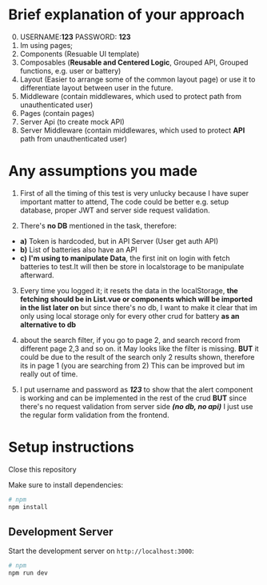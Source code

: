 # Brief explanation of your approach
0) USERNAME:**123** PASSWORD: **123**
1) Im using pages;
2) Components (Resuable UI template)
3) Composables (**Reusable and Centered Logic**, Grouped API, Grouped functions, e.g. user or battery)
4) Layout (Easier to arrange some of the common layout page) or use it to differentiate layout between user in the future.
5) Middleware (contain middlewares, which used to protect path from unauthenticated user)
6) Pages (contain pages)
7) Server Api (to create mock API)
8) Server Middleware (contain middlewares, which used to protect **API** path from unauthenticated user)


# Any assumptions you made

1) First of all the timing of this test is very unlucky because I have super important matter to attend, The code could be better e.g. setup database, proper JWT and server side request validation.

2) There's **no DB** mentioned in the task, therefore:
- **a)** Token is hardcoded, but in API Server (User get auth API)  
- **b)** List of batteries also have an API
- **c)** **I'm using <localStorage> to manipulate Data**, the first init on login with fetch batteries to test.It will then be store in localstorage to be manipulate afterward. 
3) Every time you logged it; it resets the data in the localStorage, **the fetching should be in List.vue or components which will be imported in the list  later on** but since there's no db, I want to make it clear that im only using local storage only for every other crud  for battery **as an alternative to db**
4) about the search filter, if you go to page 2, and search record from different page 2,3 and so on. it May looks like the filter is missing.  **BUT** it could be due to the result of the search only 2 results shown, therefore its in page 1 (you are searching from 2) This can be improved but im really out of time.

5) I put username and password as ***123*** to show that the alert component is working and can be implemented in the rest of the crud **BUT** since there's no request validation from server side ***(no db, no api)*** I just use the regular form validation  from the frontend.


# Setup instructions

Close this repository

Make sure to install dependencies:

```bash
# npm
npm install
```

## Development Server

Start the development server on `http://localhost:3000`:

```bash
# npm
npm run dev

```
